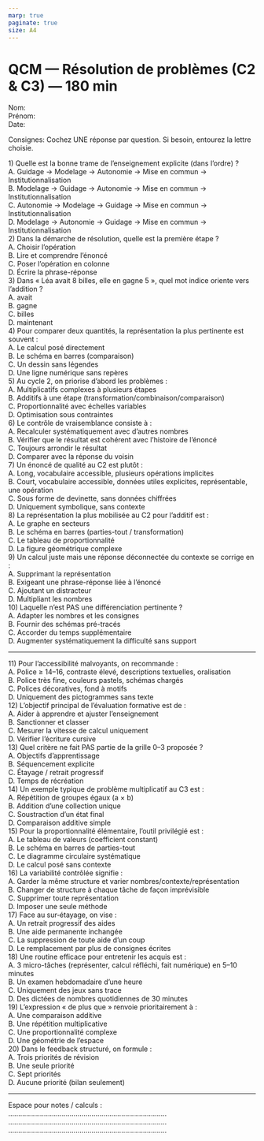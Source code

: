 ```yaml
---
marp: true
paginate: true
size: A4
---
```


# QCM — Résolution de problèmes (C2 & C3) — 180 min

<div class="header-grid">
  <div class="label">Nom:</div><div class="line"></div>
  <div class="label">Prénom:</div><div class="line"></div>
  <div class="label">Date:</div><div class="line"></div>
</div>

<p class="small">Consignes: Cochez UNE réponse par question. Si besoin, entourez la lettre choisie.</p>

<div>

<div class="q">
  <div class="q-title">1) Quelle est la bonne trame de l’enseignement explicite (dans l’ordre) ?</div>
  <div class="options">
    <div class="opt"><div class="box"></div><div class="opt-text">A. Guidage → Modelage → Autonomie → Mise en commun → Institutionnalisation</div></div>
    <div class="opt"><div class="box"></div><div class="opt-text">B. Modelage → Guidage → Autonomie → Mise en commun → Institutionnalisation</div></div>
    <div class="opt"><div class="box"></div><div class="opt-text">C. Autonomie → Modelage → Guidage → Mise en commun → Institutionnalisation</div></div>
    <div class="opt"><div class="box"></div><div class="opt-text">D. Modelage → Autonomie → Guidage → Mise en commun → Institutionnalisation</div></div>
  </div>
</div>

<div class="q">
  <div class="q-title">2) Dans la démarche de résolution, quelle est la première étape ?</div>
  <div class="options">
    <div class="opt"><div class="box"></div><div class="opt-text">A. Choisir l’opération</div></div>
    <div class="opt"><div class="box"></div><div class="opt-text">B. Lire et comprendre l’énoncé</div></div>
    <div class="opt"><div class="box"></div><div class="opt-text">C. Poser l’opération en colonne</div></div>
    <div class="opt"><div class="box"></div><div class="opt-text">D. Écrire la phrase-réponse</div></div>
  </div>
</div>

<div class="q">
  <div class="q-title">3) Dans « Léa avait 8 billes, elle en gagne 5 », quel mot indice oriente vers l’addition ?</div>
  <div class="options">
    <div class="opt"><div class="box"></div><div class="opt-text">A. avait</div></div>
    <div class="opt"><div class="box"></div><div class="opt-text">B. gagne</div></div>
    <div class="opt"><div class="box"></div><div class="opt-text">C. billes</div></div>
    <div class="opt"><div class="box"></div><div class="opt-text">D. maintenant</div></div>
  </div>
</div>

<div class="q">
  <div class="q-title">4) Pour comparer deux quantités, la représentation la plus pertinente est souvent :</div>
  <div class="options">
    <div class="opt"><div class="box"></div><div class="opt-text">A. Le calcul posé directement</div></div>
    <div class="opt"><div class="box"></div><div class="opt-text">B. Le schéma en barres (comparaison)</div></div>
    <div class="opt"><div class="box"></div><div class="opt-text">C. Un dessin sans légendes</div></div>
    <div class="opt"><div class="box"></div><div class="opt-text">D. Une ligne numérique sans repères</div></div>
  </div>
</div>

<div class="q">
  <div class="q-title">5) Au cycle 2, on priorise d’abord les problèmes :</div>
  <div class="options">
    <div class="opt"><div class="box"></div><div class="opt-text">A. Multiplicatifs complexes à plusieurs étapes</div></div>
    <div class="opt"><div class="box"></div><div class="opt-text">B. Additifs à une étape (transformation/combinaison/comparaison)</div></div>
    <div class="opt"><div class="box"></div><div class="opt-text">C. Proportionnalité avec échelles variables</div></div>
    <div class="opt"><div class="box"></div><div class="opt-text">D. Optimisation sous contraintes</div></div>
  </div>
</div>

<div class="q">
  <div class="q-title">6) Le contrôle de vraisemblance consiste à :</div>
  <div class="options">
    <div class="opt"><div class="box"></div><div class="opt-text">A. Recalculer systématiquement avec d’autres nombres</div></div>
    <div class="opt"><div class="box"></div><div class="opt-text">B. Vérifier que le résultat est cohérent avec l’histoire de l’énoncé</div></div>
    <div class="opt"><div class="box"></div><div class="opt-text">C. Toujours arrondir le résultat</div></div>
    <div class="opt"><div class="box"></div><div class="opt-text">D. Comparer avec la réponse du voisin</div></div>
  </div>
</div>

<div class="q">
  <div class="q-title">7) Un énoncé de qualité au C2 est plutôt :</div>
  <div class="options">
    <div class="opt"><div class="box"></div><div class="opt-text">A. Long, vocabulaire accessible, plusieurs opérations implicites</div></div>
    <div class="opt"><div class="box"></div><div class="opt-text">B. Court, vocabulaire accessible, données utiles explicites, représentable, une opération</div></div>
    <div class="opt"><div class="box"></div><div class="opt-text">C. Sous forme de devinette, sans données chiffrées</div></div>
    <div class="opt"><div class="box"></div><div class="opt-text">D. Uniquement symbolique, sans contexte</div></div>
  </div>
</div>

<div class="q">
  <div class="q-title">8) La représentation la plus mobilisée au C2 pour l’additif est :</div>
  <div class="options">
    <div class="opt"><div class="box"></div><div class="opt-text">A. Le graphe en secteurs</div></div>
    <div class="opt"><div class="box"></div><div class="opt-text">B. Le schéma en barres (parties-tout / transformation)</div></div>
    <div class="opt"><div class="box"></div><div class="opt-text">C. Le tableau de proportionnalité</div></div>
    <div class="opt"><div class="box"></div><div class="opt-text">D. La figure géométrique complexe</div></div>
  </div>
</div>

<div class="q">
  <div class="q-title">9) Un calcul juste mais une réponse déconnectée du contexte se corrige en :</div>
  <div class="options">
    <div class="opt"><div class="box"></div><div class="opt-text">A. Supprimant la représentation</div></div>
    <div class="opt"><div class="box"></div><div class="opt-text">B. Exigeant une phrase-réponse liée à l’énoncé</div></div>
    <div class="opt"><div class="box"></div><div class="opt-text">C. Ajoutant un distracteur</div></div>
    <div class="opt"><div class="box"></div><div class="opt-text">D. Multipliant les nombres</div></div>
  </div>
</div>

<div class="q">
  <div class="q-title">10) Laquelle n’est PAS une différenciation pertinente ?</div>
  <div class="options">
    <div class="opt"><div class="box"></div><div class="opt-text">A. Adapter les nombres et les consignes</div></div>
    <div class="opt"><div class="box"></div><div class="opt-text">B. Fournir des schémas pré-tracés</div></div>
    <div class="opt"><div class="box"></div><div class="opt-text">C. Accorder du temps supplémentaire</div></div>
    <div class="opt"><div class="box"></div><div class="opt-text">D. Augmenter systématiquement la difficulté sans support</div></div>
  </div>
</div>

<hr />

<div class="q">
  <div class="q-title">11) Pour l’accessibilité malvoyants, on recommande :</div>
  <div class="options">
    <div class="opt"><div class="box"></div><div class="opt-text">A. Police ≥ 14–16, contraste élevé, descriptions textuelles, oralisation</div></div>
    <div class="opt"><div class="box"></div><div class="opt-text">B. Police très fine, couleurs pastels, schémas chargés</div></div>
    <div class="opt"><div class="box"></div><div class="opt-text">C. Polices décoratives, fond à motifs</div></div>
    <div class="opt"><div class="box"></div><div class="opt-text">D. Uniquement des pictogrammes sans texte</div></div>
  </div>
</div>

<div class="q">
  <div class="q-title">12) L’objectif principal de l’évaluation formative est de :</div>
  <div class="options">
    <div class="opt"><div class="box"></div><div class="opt-text">A. Aider à apprendre et ajuster l’enseignement</div></div>
    <div class="opt"><div class="box"></div><div class="opt-text">B. Sanctionner et classer</div></div>
    <div class="opt"><div class="box"></div><div class="opt-text">C. Mesurer la vitesse de calcul uniquement</div></div>
    <div class="opt"><div class="box"></div><div class="opt-text">D. Vérifier l’écriture cursive</div></div>
  </div>
</div>

<div class="q">
  <div class="q-title">13) Quel critère ne fait PAS partie de la grille 0–3 proposée ?</div>
  <div class="options">
    <div class="opt"><div class="box"></div><div class="opt-text">A. Objectifs d’apprentissage</div></div>
    <div class="opt"><div class="box"></div><div class="opt-text">B. Séquencement explicite</div></div>
    <div class="opt"><div class="box"></div><div class="opt-text">C. Étayage / retrait progressif</div></div>
    <div class="opt"><div class="box"></div><div class="opt-text">D. Temps de récréation</div></div>
  </div>
</div>

<div class="q">
  <div class="q-title">14) Un exemple typique de problème multiplicatif au C3 est :</div>
  <div class="options">
    <div class="opt"><div class="box"></div><div class="opt-text">A. Répétition de groupes égaux (a × b)</div></div>
    <div class="opt"><div class="box"></div><div class="opt-text">B. Addition d’une collection unique</div></div>
    <div class="opt"><div class="box"></div><div class="opt-text">C. Soustraction d’un état final</div></div>
    <div class="opt"><div class="box"></div><div class="opt-text">D. Comparaison additive simple</div></div>
  </div>
</div>

<div class="q">
  <div class="q-title">15) Pour la proportionnalité élémentaire, l’outil privilégié est :</div>
  <div class="options">
    <div class="opt"><div class="box"></div><div class="opt-text">A. Le tableau de valeurs (coefficient constant)</div></div>
    <div class="opt"><div class="box"></div><div class="opt-text">B. Le schéma en barres de parties-tout</div></div>
    <div class="opt"><div class="box"></div><div class="opt-text">C. Le diagramme circulaire systématique</div></div>
    <div class="opt"><div class="box"></div><div class="opt-text">D. Le calcul posé sans contexte</div></div>
  </div>
</div>

<div class="q">
  <div class="q-title">16) La variabilité contrôlée signifie :</div>
  <div class="options">
    <div class="opt"><div class="box"></div><div class="opt-text">A. Garder la même structure et varier nombres/contexte/représentation</div></div>
    <div class="opt"><div class="box"></div><div class="opt-text">B. Changer de structure à chaque tâche de façon imprévisible</div></div>
    <div class="opt"><div class="box"></div><div class="opt-text">C. Supprimer toute représentation</div></div>
    <div class="opt"><div class="box"></div><div class="opt-text">D. Imposer une seule méthode</div></div>
  </div>
</div>

<div class="q">
  <div class="q-title">17) Face au sur‑étayage, on vise :</div>
  <div class="options">
    <div class="opt"><div class="box"></div><div class="opt-text">A. Un retrait progressif des aides</div></div>
    <div class="opt"><div class="box"></div><div class="opt-text">B. Une aide permanente inchangée</div></div>
    <div class="opt"><div class="box"></div><div class="opt-text">C. La suppression de toute aide d’un coup</div></div>
    <div class="opt"><div class="box"></div><div class="opt-text">D. Le remplacement par plus de consignes écrites</div></div>
  </div>
</div>

<div class="q">
  <div class="q-title">18) Une routine efficace pour entretenir les acquis est :</div>
  <div class="options">
    <div class="opt"><div class="box"></div><div class="opt-text">A. 3 micro-tâches (représenter, calcul réfléchi, fait numérique) en 5–10 minutes</div></div>
    <div class="opt"><div class="box"></div><div class="opt-text">B. Un examen hebdomadaire d’une heure</div></div>
    <div class="opt"><div class="box"></div><div class="opt-text">C. Uniquement des jeux sans trace</div></div>
    <div class="opt"><div class="box"></div><div class="opt-text">D. Des dictées de nombres quotidiennes de 30 minutes</div></div>
  </div>
</div>

<div class="q">
  <div class="q-title">19) L’expression « de plus que » renvoie prioritairement à :</div>
  <div class="options">
    <div class="opt"><div class="box"></div><div class="opt-text">A. Une comparaison additive</div></div>
    <div class="opt"><div class="box"></div><div class="opt-text">B. Une répétition multiplicative</div></div>
    <div class="opt"><div class="box"></div><div class="opt-text">C. Une proportionnalité complexe</div></div>
    <div class="opt"><div class="box"></div><div class="opt-text">D. Une géométrie de l’espace</div></div>
  </div>
</div>

<div class="q">
  <div class="q-title">20) Dans le feedback structuré, on formule :</div>
  <div class="options">
    <div class="opt"><div class="box"></div><div class="opt-text">A. Trois priorités de révision</div></div>
    <div class="opt"><div class="box"></div><div class="opt-text">B. Une seule priorité</div></div>
    <div class="opt"><div class="box"></div><div class="opt-text">C. Sept priorités</div></div>
    <div class="opt"><div class="box"></div><div class="opt-text">D. Aucune priorité (bilan seulement)</div></div>
  </div>
</div>

---

<div class="notes">
  <div class="label">Espace pour notes / calculs :</div>
  <div class="dots">................................................................................</div>
  <div class="dots">................................................................................</div>
  <div class="dots">................................................................................</div>
</div>
